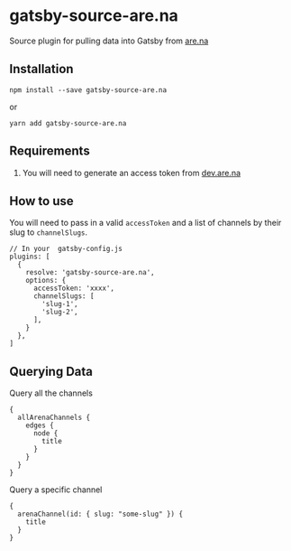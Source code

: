 # gatsby-source-are.na

Source plugin for pulling data into Gatsby from [are.na](https://are.na/)

## Installation

```
npm install --save gatsby-source-are.na
```

or

```
yarn add gatsby-source-are.na
```

## Requirements

1. You will need to generate an access token from [dev.are.na](https://dev.are.na/)

## How to use

You will need to pass in a valid `accessToken` and a list of channels by their slug to `channelSlugs`.

```
// In your  gatsby-config.js
plugins: [
  {
    resolve: 'gatsby-source-are.na',
    options: {
      accessToken: 'xxxx',
      channelSlugs: [
        'slug-1',
        'slug-2',
      ],
    }
  },
]
```

## Querying Data

Query all the channels

```
{
  allArenaChannels {
    edges {
      node {
        title
      }
    }
  }
}
```

Query a specific channel

```
{
  arenaChannel(id: { slug: "some-slug" }) {
    title
  }
}
```
